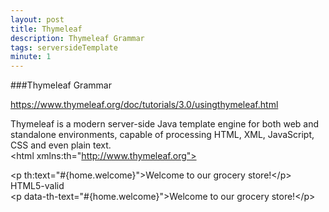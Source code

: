 ```yaml
---
layout: post
title: Thymeleaf
description: Thymeleaf Grammar
tags: serversideTemplate
minute: 1
---
```


###Thymeleaf Grammar

https://www.thymeleaf.org/doc/tutorials/3.0/usingthymeleaf.html

Thymeleaf is a modern server-side Java template engine for both web and standalone environments, capable of processing HTML, XML, JavaScript, CSS and even plain text.
<br>
\<html xmlns:th="http://www.thymeleaf.org">

\<p th:text="#{home.welcome}">Welcome to our grocery store!\</p>
<br>
HTML5-valid
<br>
\<p data-th-text="#{home.welcome}">Welcome to our grocery store!\</p>
